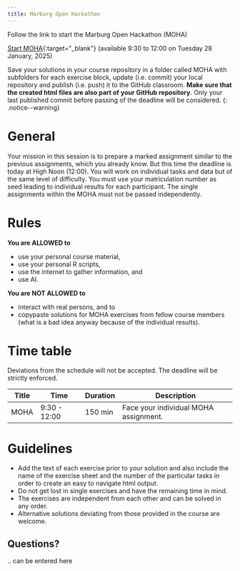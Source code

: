 ```yaml
---
title: Marburg Open Hackathon
---
```


Follow the link to start the Marburg Open Hackathon (MOHA)

<!--more-->


[Start MOHA](https://ilias.uni-marburg.de/data/UNIMR/lm_data/lm_5241167/index.html){:target="_blank"}
(available 9:30 to 12:00 on Tuesday 28 January, 2025) 

Save your solutions in your course repository in a folder called MOHA with subfolders for each exercise block, 
update (i.e. commit) your local repository and publish (i.e. push) it to the GitHub classroom. 
**Make sure that the created html files are also part of your GitHub repository**. 
Only your last published commit before passing of the deadline will be considered.
{: .notice--warning}


# General 

Your mission in this session is to prepare a marked assignment similar to the previous assignments, which you already know.
But this time the deadline is today at High Noon (12:00).
You will work on individual tasks and data but of the same level of difficulty.
You must use your matriculation number as seed leading to individual results for each participant.
The single assignments within the MOHA must not be passed independently.


# Rules

**You are ALLOWED to**
* use your personal course material,
* use your personal R scripts,
* use the internet to gather information, and
* use AI.

**You are NOT ALLOWED to**
* interact with real persons, and to
* copypaste solutions for MOHA exercises from fellow course members (what is a bad idea anyway because of the individual results).


# Time table

Deviations from the schedule will not be accepted. The deadline will be strictly enforced.

| Title | Time          | Duration | Description                                                              | 
|-------|---------------|----------|--------------------------------------------------------------------------|
| MOHA  | 9:30  - 12:00 | 150 min  | Face your individual MOHA assignment. |


# Guidelines

* Add the text of each exercise prior to your solution and also include the name of the exercise sheet and the number of the particular tasks in order to create an easy to navigate html output. 
* Do not get lost in single exercises and have the remaining time in mind. 
* The exercises are independent from each other and can be solved in any order.
* Alternative solutions deviating from those provided in the course are welcome.


## Questions?
.. can be entered here

<script src="https://utteranc.es/client.js" repo="GeoMOER/moer-mpg-data-analysis" issue-term="moer-mpg-data-analysis_unit11" theme="github-light" crossorigin="anonymous" async> </script> 
